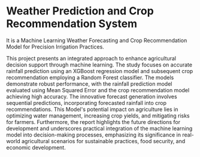 # Weather Prediction and Crop Recommendation System

It is a Machine Learning Weather Forecasting and Crop Recommendation Model for Precision Irrigation Practices. 

This project presents an integrated approach to enhance agricultural decision support through machine learning. The study focuses on accurate rainfall prediction using an XGBoost regression model and subsequent crop recommendation employing a Random Forest classifier. The models demonstrate robust performance, with the rainfall prediction model evaluated using Mean Squared Error and the crop recommendation model achieving high accuracy. The innovative forecast generation involves sequential predictions, incorporating forecasted rainfall into crop recommendations. This Model's potential impact on agriculture lies in optimizing water management, increasing crop yields, and mitigating risks for farmers. Furthermore, the report highlights the future directions for development and underscores  practical integration of the machine learning model into decision-making processes, emphasizing its significance in real-world agricultural scenarios for sustainable practices, food security, and economic development.

